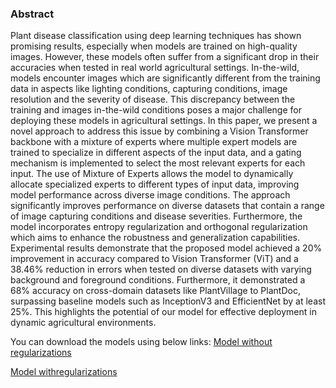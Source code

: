 ### Abstract

Plant disease classification using deep learning techniques has shown promising results, especially when models are trained on high-quality  images. However, these models often suffer from a significant drop in their accuracies when tested in real world agricultural settings. In-the-wild, models encounter images which are significantly different from the training data in aspects like lighting conditions, capturing conditions, image resolution and the severity of disease. This discrepancy between the training and images in-the-wild conditions poses a major challenge for deploying these models in agricultural settings. In this paper, we present a novel approach to address this issue by combining a Vision Transformer backbone with a mixture of experts where multiple expert models are trained to specialize in different aspects of the input data, and a gating mechanism is implemented to select the most relevant experts for each input. The use of Mixture of Experts allows the model to dynamically allocate specialized experts to different types of input data, improving model performance across diverse image conditions. The approach significantly improves performance on diverse datasets that contain a range of image capturing conditions and disease severities. Furthermore, the model incorporates entropy regularization and orthogonal regularization which aims to enhance the robustness and generalization capabilities. Experimental results demonstrate that the proposed model achieved a 20\% improvement in accuracy compared to Vision Transformer (ViT) and a 38.46\% reduction in errors when tested on diverse datasets with varying background and foreground conditions. Furthermore, it demonstrated a 68\% accuracy on cross-domain datasets like PlantVillage to PlantDoc, surpassing baseline models such as InceptionV3 and EfficientNet by at least 25\%. This highlights the potential of our model for effective deployment in dynamic agricultural environments.

You can download the models using below links:
[Model without regularizations](https://drive.google.com/file/d/1xQgFfu5T71eP2uRoxSbZLD3vgesvahE_/view?usp=sharing)

[Model withregularizations](https://drive.google.com/file/d/1gXmmlYcg8s22g1cJpleySS2LmAXR5aIQ/view?usp=sharing)

